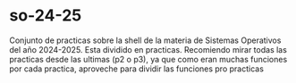# so-24-25
Conjunto de practicas sobre la shell de la materia de Sistemas Operativos del año 2024-2025. Esta dividido en practicas. Recomiendo mirar todas las practicas desde las ultimas (p2 o p3), ya que como eran muchas funciones por cada practica, aproveche para dividir las funciones pro practicas
